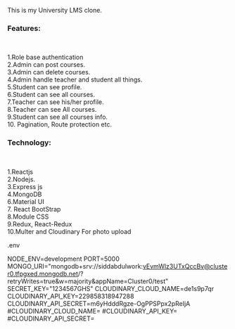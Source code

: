 This is my University LMS clone.<br>

<h3>Features:</h3><br>

1.Role base authentication<br>
2.Admin can post courses.<br>
3.Admin can delete courses.<br>
4.Admin handle teacher and student all things.<br>
5.Student can see profile.<br>
6.Student can see all courses.<br>
7.Teacher can see his/her profile.<br>
8.Teacher can see All courses.<br>
9.Student can see all courses info.<br>
10. Pagination, Route protection etc.<br>

<h3>Technology: </h3/><br>

1.Reactjs <br>
2.Nodejs.<br>
3.Express js<br>
4.MongoDB<br>
6.Material UI<br>
7. React BootStrap<br>
8.Module CSS<br>
9.Redux, React-Redux<br>
10.Multer and Cloudinary For photo upload<br>

 


.env 

NODE_ENV=development
PORT=5000
MONGO_URI="mongodb+srv://siddabdulwork:vEvmWlz3UTxQccBv@cluster0.tfpgxed.mongodb.net/?retryWrites=true&w=majority&appName=Cluster0/test"
SECRET_KEY="1234567GHS"
CLOUDINARY_CLOUD_NAME=de1s9p7qr
CLOUDINARY_API_KEY=229858318947288
CLOUDINARY_API_SECRET=m6yHdddRgze-OgPPSPpx2pReIjA
#CLOUDINARY_CLOUD_NAME=
#CLOUDINARY_API_KEY=
#CLOUDINARY_API_SECRET=